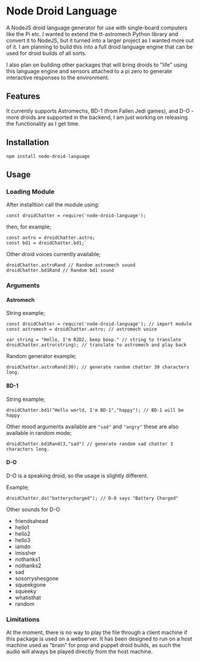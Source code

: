 # Node Droid Language

A NodeJS droid language generator for use with single-board computers like the Pi etc. I wanted to extend the tt-astromech Python library and convert it to NodeJS, but it turned into a larger project as I wanted more out of it. I am planning to build this into a full droid language engine that can be used for droid builds of all sorts.

I also plan on building other packages that will bring droids to "life" using this language engine and sensors attached to a pi zero to generate interactive responses to the environment.

## Features

It currently supports Astromechs, BD-1 (from Fallen Jedi games), and D-O - more droids are supported in the backend, I am just working on releasing the functionality as I get time.

## Installation

`npm install node-droid-language`

## Usage

### Loading Module

After installtion call the module using:

`const droidChatter = require('node-droid-language');`

then, for example;

```
const astro = droidChatter.astro;
const bd1 = droidChatter.bd1;`
```

Other droid voices currently available;

```
droidChatter.astroRand // Random astromech sound
droidChatter.bd1Rand // Random bd1 sound
```

### Arguments

#### Astromech

String example;

```
const droidChatter = require('node-droid-language'); // import module
const astromech = droidChatter.astro; // astromech voice

var string = "Hello, I'm R2D2, beep boop." // string to translate
droidChatter.astro(string); // translate to astromech and play back
```

Random generator example;

```
droidChatter.astroRand(30); // generate random chatter 30 characters long.
```

#### BD-1

String example;

```
droidChatter.bd1("Hello world, I'm BD-1","happy"); // BD-1 will be happy
```

Other mood arguments available are `"sad"` and `"angry"` these are also available in random mode;

```
droidChatter.bd1Rand(3,"sad") // generate random sad chatter 3 characters long.
```

#### D-O

D-O is a speaking droid, so the usage is slightly different.

Example;

```
droidChatter.do("batterycharged"); // D-O says "Battery Charged"
```

Other sounds for D-O

- friendsahead
- hello1
- hello2
- hello3
- iamdo
- imissher
- nothanks1
- nothanks2
- sad
- sosorryshesgone
- squeekgone
- squeeky
- whatisthat
- random

### Limitations

At the moment, there is no way to play the file through a client machine if this package is used on a webserver. It has been designed to run on a host machine used as "brain" for prop and puppet droid builds, as such the audio will always be played directly from the host machine.
